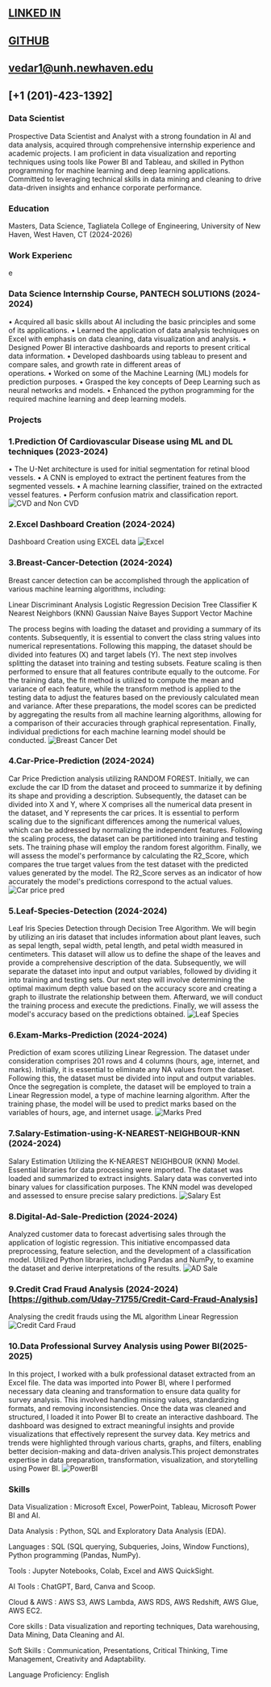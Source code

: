 
## [LINKED IN](https://www.linkedin.com/in/venkataudaykumaredara/)
## [GITHUB](https://github.com/Uday-71755)
## [vedar1@unh.newhaven.edu](https://outlook.office365.com/mail/)
## [+1 (201)-423-1392]


### Data Scientist

Prospective Data Scientist and Analyst with a strong foundation in AI and data analysis, acquired through comprehensive 
internship experience and academic projects. I am proficient in data visualization and reporting techniques using tools like 
Power BI and Tableau, and skilled in Python programming for machine learning and deep learning applications. Committed 
to leveraging technical skills in data mining and cleaning to drive data-driven insights and enhance corporate performance.


### Education

Masters, Data Science, Tagliatela College of Engineering, University of New Haven, West Haven, CT (2024-2026)


### Work Experienc
e
### Data Science Internship Course, PANTECH SOLUTIONS (2024-2024)
• Acquired all basic skills about AI including the basic principles and some of its applications. 
• Learned the application of data analysis techniques on Excel with emphasis on data cleaning, data visualization and analysis. 
• Designed Power BI interactive dashboards and reports to present critical data information. 
• Developed dashboards using tableau to present and compare sales, and growth rate in different areas of     
operations. 
• Worked on some of the Machine Learning (ML) models for prediction purposes. 
• Grasped the key concepts of Deep Learning such as neural networks and models. 
• Enhanced the python programming for the required machine learning and deep learning models.

### Projects

### 1.Prediction Of Cardiovascular Disease using ML and DL techniques (2023-2024)                   
• The U-Net architecture is used for initial segmentation for retinal blood vessels. 
• A CNN is employed to extract the pertinent features from the segmented vessels. 
• A machine learning classifier, trained on the extracted vessel features. 
• Perform confusion matrix and classification report.
![CVD and Non CVD](https://github.com/user-attachments/assets/a733264c-78ee-4ba5-b0ce-187fe908bf20)


### 2.Excel Dashboard Creation (2024-2024)
Dashboard Creation using EXCEL data
![Excel](https://github.com/user-attachments/assets/f25eb9ba-acf0-4eba-a85b-e0e54a2879b1)


### 3.Breast-Cancer-Detection (2024-2024)
Breast cancer detection can be accomplished through the application of various machine learning algorithms, including:

Linear Discriminant Analysis
Logistic Regression
Decision Tree Classifier
K Nearest Neighbors (KNN)
Gaussian Naive Bayes
Support Vector Machine

The process begins with loading the dataset and providing a summary of its contents. Subsequently, it is essential to convert the class string values into numerical representations. Following this mapping, the dataset should be divided into features (X) and target labels (Y). The next step involves splitting the dataset into training and testing subsets. Feature scaling is then performed to ensure that all features contribute equally to the outcome. For the training data, the fit method is utilized to compute the mean and variance of each feature, while the transform method is applied to the testing data to adjust the features based on the previously calculated mean and variance. After these preparations, the model scores can be predicted by aggregating the results from all machine learning algorithms, allowing for a comparison of their accuracies through graphical representation. Finally, individual predictions for each machine learning model should be conducted.
![Breast Cancer Det](https://github.com/user-attachments/assets/55af3d4b-babf-4f94-b400-36cef6c55a50)


### 4.Car-Price-Prediction (2024-2024)
Car Price Prediction analysis utilizing RANDOM FOREST. Initially, we can exclude the car ID from the dataset and proceed to summarize it by defining its shape and providing a description. Subsequently, the dataset can be divided into X and Y, where X comprises all the numerical data present in the dataset, and Y represents the car prices. It is essential to perform scaling due to the significant differences among the numerical values, which can be addressed by normalizing the independent features. Following the scaling process, the dataset can be partitioned into training and testing sets. The training phase will employ the random forest algorithm. Finally, we will assess the model's performance by calculating the R2_Score, which compares the true target values from the test dataset with the predicted values generated by the model. The R2_Score serves as an indicator of how accurately the model's predictions correspond to the actual values.
![Car price pred](https://github.com/user-attachments/assets/83343609-362d-46b8-83a0-fc5eec0df845)


### 5.Leaf-Species-Detection (2024-2024)
Leaf Iris Species Detection through Decision Tree Algorithm. We will begin by utilizing an iris dataset that includes information about plant leaves, such as sepal length, sepal width, petal length, and petal width measured in centimeters. This dataset will allow us to define the shape of the leaves and provide a comprehensive description of the data. Subsequently, we will separate the dataset into input and output variables, followed by dividing it into training and testing sets. Our next step will involve determining the optimal maximum depth value based on the accuracy score and creating a graph to illustrate the relationship between them. Afterward, we will conduct the training process and execute the predictions. Finally, we will assess the model's accuracy based on the predictions obtained.
![Leaf Species](https://github.com/user-attachments/assets/5965ca47-8125-400d-9e03-f9c0c8f39b78)


### 6.Exam-Marks-Prediction (2024-2024)
Prediction of exam scores utilizing Linear Regression. The dataset under consideration comprises 201 rows and 4 columns (hours, age, internet, and marks). Initially, it is essential to eliminate any NA values from the dataset. Following this, the dataset must be divided into input and output variables. Once the segregation is complete, the dataset will be employed to train a Linear Regression model, a type of machine learning algorithm. After the training phase, the model will be used to predict marks based on the variables of hours, age, and internet usage.
![Marks Pred](https://github.com/user-attachments/assets/d7d44bd3-319c-4b36-85e4-d7d60a2162b6)


### 7.Salary-Estimation-using-K-NEAREST-NEIGHBOUR-KNN (2024-2024)
Salary Estimation Utilizing the K-NEAREST NEIGHBOUR (KNN) Model. Essential libraries for data processing were imported. The dataset was loaded and summarized to extract insights. Salary data was converted into binary values for classification purposes. The KNN model was developed and assessed to ensure precise salary predictions.
![Salary Est](https://github.com/user-attachments/assets/ae936bc3-0a91-43b5-a913-8b41e90b27a3)


### 8.Digital-Ad-Sale-Prediction (2024-2024)
Analyzed customer data to forecast advertising sales through the application of logistic regression. This initiative encompassed data preprocessing, feature selection, and the development of a classification model. Utilized Python libraries, including Pandas and NumPy, to examine the dataset and derive interpretations of the results.
![AD Sale](https://github.com/user-attachments/assets/417989e0-7915-42a4-ad66-877c02ea5541)


### 9.Credit Crad Fraud Analysis (2024-2024) [https://github.com/Uday-71755/Credit-Card-Fraud-Analysis]
Analysing the credit frauds using the ML algorithm Linear Regression
![Credit Card Fraud](https://github.com/user-attachments/assets/fa536bd5-ecad-4d45-872d-9ba6276bb72b)


### 10.Data Professional Survey Analysis using Power BI(2025-2025)
In this project, I worked with a bulk professional dataset extracted from an Excel file. The data was imported into Power BI, where I performed necessary data cleaning and transformation to ensure data quality for survey analysis. This involved handling missing values, standardizing formats, and removing inconsistencies.
Once the data was cleaned and structured, I loaded it into Power BI to create an interactive dashboard. The dashboard was designed to extract meaningful insights and provide visualizations that effectively represent the survey data. Key metrics and trends were highlighted through various charts, graphs, and filters, enabling better decision-making and data-driven analysis.This project demonstrates expertise in data preparation, transformation, visualization, and storytelling using Power BI.
![PowerBI](https://github.com/user-attachments/assets/c7f51cba-16de-47e2-bfff-3b7994f75a3c)


### Skills

Data Visualization  : Microsoft Excel, PowerPoint, Tableau, Microsoft Power BI and AI.

Data Analysis       : Python, SQL and Exploratory Data Analysis (EDA). 

Languages           : SQL (SQL querying, Subqueries, Joins, Window Functions), Python programming (Pandas, NumPy). 

Tools               : Jupyter Notebooks, Colab, Excel and AWS QuickSight. 

AI Tools            : ChatGPT, Bard, Canva and Scoop. 

Cloud & AWS         : AWS S3, AWS Lambda, AWS RDS, AWS Redshift, AWS Glue, AWS EC2. 

Core skills         : Data visualization and reporting techniques, Data warehousing, Data Mining, Data Cleaning and AI.

Soft Skills         : Communication, Presentations, Critical Thinking, Time Management, Creativity and Adaptability. 

Language Proficiency: English


















